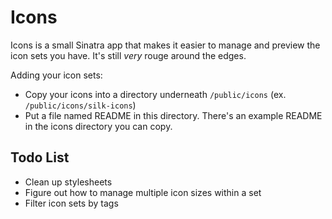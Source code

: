 # Icons

Icons is a small Sinatra app that makes it easier to manage and preview the icon sets you have. It's still *very* rouge around the edges. 

Adding your icon sets:

* Copy your icons into a directory underneath `/public/icons` (ex. `/public/icons/silk-icons`)
* Put a file named README in this directory. There's an example README in the icons directory you can copy.

## Todo List

* Clean up stylesheets
* Figure out how to manage multiple icon sizes within a set
* Filter icon sets by tags